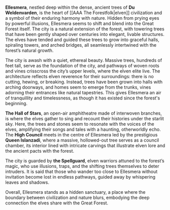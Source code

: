 **Ellesmera**, nestled deep within the dense, ancient trees of **Du Weldenvarden**, is the heart of [[AAA The Forestfolk|elven]] civilization and a symbol of their enduring harmony with nature. Hidden from prying eyes by powerful illusions, Ellesmera seems to shift and blend into the Great Forest itself. The city is a natural extension of the forest, with towering trees that have been gently shaped over centuries into elegant, livable structures. The elves have tended and guided these trees to grow into graceful halls, spiraling towers, and arched bridges, all seamlessly intertwined with the forest’s natural growth.  

The city is awash with a quiet, ethereal beauty. Massive trees, hundreds of feet tall, serve as the foundation of the city, and pathways of woven roots and vines crisscross the city’s upper levels, where the elven elite live. The architecture reflects elven reverence for their surroundings: there is no cutting, hewing, or breaking. Instead, trees have been grown into halls with arching doorways, and homes seem to emerge from the trunks, vines adorning their entrances like natural tapestries. This gives Ellesmera an air of tranquillity and timelessness, as though it has existed since the forest's beginning.

**The Hall of Stars**, an open-air amphitheatre made of interwoven branches, is where the elves gather to sing and recount their histories under the starlit sky. Here, the trees and stones seem to resonate with the voices of the elves, amplifying their songs and tales with a haunting, otherworldly echo. The **High Council** meets in the centre of Ellesmera led by the prestigious **Queen Islanzadi**, where a massive, hollowed-out tree serves as a council chamber, its interior lined with intricate carvings that illustrate elven lore and the ancient pacts with the forest.

The city is guarded by **the Spellguard**, elven warriors attuned to the forest’s magic, who use illusions, traps, and the shifting trees themselves to deter intruders. It is said that those who wander too close to Ellesmera without invitation become lost in endless pathways, guided away by whispering leaves and shadows.

Overall, Ellesmera stands as a hidden sanctuary, a place where the boundary between civilization and nature blurs, embodying the deep connection the elves share with the Great Forest.